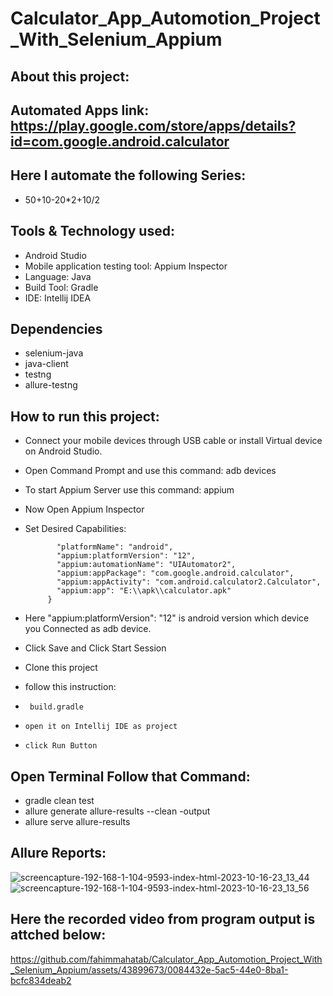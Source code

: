 # Calculator_App_Automotion_Project_With_Selenium_Appium
## About this project:
## Automated Apps link: https://play.google.com/store/apps/details?id=com.google.android.calculator
## Here I automate the following Series:
- 50+10-20*2+10/2

## Tools & Technology used:
- Android Studio
- Mobile application testing tool: Appium Inspector
- Language: Java
- Build Tool: Gradle
- IDE: Intellij IDEA
 
 ## Dependencies
- selenium-java
- java-client
- testng
- allure-testng

## How to run this project:
- Connect your mobile devices through USB cable or install Virtual device on Android Studio.
- Open Command Prompt and use this command: adb devices
- To start Appium Server use this command: appium
- Now Open Appium Inspector
- Set Desired Capabilities:
  ```` {  
         "platformName": "android",
         "appium:platformVersion": "12",
         "appium:automationName": "UIAutomator2",
         "appium:appPackage": "com.google.android.calculator",
         "appium:appActivity": "com.android.calculator2.Calculator",
         "appium:app": "E:\\apk\\calculator.apk"
       }
  ````
- Here "appium:platformVersion": "12" is android version which device you Connected as adb device.
- Click Save and Click Start Session
  
- Clone this project
- follow this instruction:
- ```  build.gradle ```
- ``` open it on Intellij IDE as project ```
- ``` click Run Button ```
  
## Open Terminal Follow that Command:
- gradle clean test
- allure generate allure-results --clean -output
- allure serve allure-results 
  
## Allure Reports:
![screencapture-192-168-1-104-9593-index-html-2023-10-16-23_13_44](https://github.com/fahimmahatab/Calculator_App_Automotion_Project_With_Selenium_Appium/assets/43899673/68430a07-e1c5-4eed-93cb-0f67d64e5699)
![screencapture-192-168-1-104-9593-index-html-2023-10-16-23_13_56](https://github.com/fahimmahatab/Calculator_App_Automotion_Project_With_Selenium_Appium/assets/43899673/901fc513-5078-458b-89d3-cc98b772b587)

## Here the recorded video from program output is attched below:
https://github.com/fahimmahatab/Calculator_App_Automotion_Project_With_Selenium_Appium/assets/43899673/0084432e-5ac5-44e0-8ba1-bcfc834deab2

